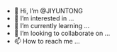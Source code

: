 - 👋 Hi, I’m @JIYUNTONG
- 👀 I’m interested in ...
- 🌱 I’m currently learning ...
- 💞️ I’m looking to collaborate on ...
- 📫 How to reach me ...

<!---
JIYUNTONG/JIYUNTONG is a ✨ special ✨ repository because its `README.md` (this file) appears on your GitHub profile.
You can click the Preview link to take a look at your changes.
--->
